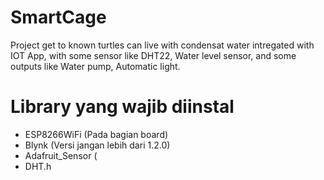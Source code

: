 # SmartCage
Project get to known turtles can live with condensat water intregated with IOT App, with some sensor like DHT22, Water level sensor, and some outputs like Water pump, Automatic light. 

# Library yang wajib diinstal
- ESP8266WiFi (Pada bagian board)
- Blynk (Versi jangan lebih dari 1.2.0)
- Adafruit_Sensor (
- DHT.h

  

